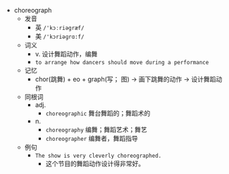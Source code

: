 - choreograph
  - 发音
    - 英 `/'kɔːriəgræf/`
    - 美 `/'kɔriəɡrɑ:f/`
  - 词义
    - v. 设计舞蹈动作，编舞
    - `to arrange how dancers should move during a performance`
  - 记忆
    - chor(跳舞) + eo + graph(写； 图) → 画下跳舞的动作 → 设计舞蹈动作
  - 同根词
    - adj.
      - `choreographic` 舞台舞蹈的；舞蹈术的
    - n.
      - `choreography` 编舞；舞蹈艺术；舞艺
      - `choreographer` 编舞者，舞蹈指导
  - 例句
    - `The show is very cleverly choreographed.`
      - 这个节目的舞蹈动作设计得非常好。

